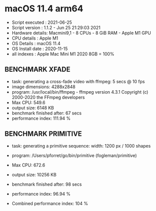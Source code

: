 # macOS 11.4 arm64
* Script executed : 2021-06-25
* Script version  : 1.1.2 - Jun 25 21:29:03 2021
* Hardware details: Macmini9,1 - 8 CPUs - 8 GiB RAM -  Apple M1 GPU
* CPU details     : Apple M1
* OS Details      : macOS 11.4
* OS Install date : 2020-11-15
* all indexes     : Apple Mac Mini M1 2020 8GB = 100%
 
## BENCHMARK XFADE
* task: generating a cross-fade video with ffmpeg: 5 secs @ 10 fps
* image dimensions: 4288x2848
* program: /usr/local/bin/ffmpeg - ffmpeg version 4.3.1 Copyright (c) 2000-2020 the FFmpeg developers
* Max CPU: 549.6
* output size: 6148 KB
* benchmark finished after: 67 secs
* performance index: 111.94 %
 
## BENCHMARK PRIMITIVE
* task: generating a primitive sequence: width: 1200 px / 1000 shapes
* program: /Users/pforret/go/bin/primitive (fogleman/primitive)
* Max CPU: 672.6
* output size: 10256 KB
* benchmark finished after: 98 secs
* performance index: 96.94 %
 
* Combined performance index: 104 %
